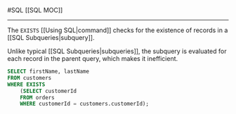 #SQL 
[[SQL MOC]]
-- --

The `EXISTS` [[Using SQL|command]] checks for the existence of records in a [[SQL Subqueries|subquery]].

Unlike typical [[SQL Subqueries|subqueries]], the subquery is evaluated for each record in the parent query, which makes it inefficient.

```SQL
SELECT firstName, lastName
FROM customers
WHERE EXISTS
    (SELECT customerId
    FROM orders
    WHERE customerId = customers.customerId);
```